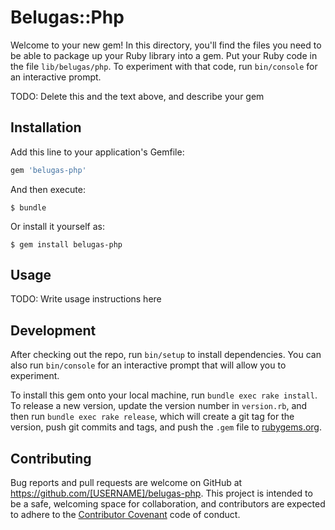 # Belugas::Php

Welcome to your new gem! In this directory, you'll find the files you need to be able to package up your Ruby library into a gem. Put your Ruby code in the file `lib/belugas/php`. To experiment with that code, run `bin/console` for an interactive prompt.

TODO: Delete this and the text above, and describe your gem

## Installation

Add this line to your application's Gemfile:

```ruby
gem 'belugas-php'
```

And then execute:

    $ bundle

Or install it yourself as:

    $ gem install belugas-php

## Usage

TODO: Write usage instructions here

## Development

After checking out the repo, run `bin/setup` to install dependencies. You can also run `bin/console` for an interactive prompt that will allow you to experiment.

To install this gem onto your local machine, run `bundle exec rake install`. To release a new version, update the version number in `version.rb`, and then run `bundle exec rake release`, which will create a git tag for the version, push git commits and tags, and push the `.gem` file to [rubygems.org](https://rubygems.org).

## Contributing

Bug reports and pull requests are welcome on GitHub at https://github.com/[USERNAME]/belugas-php. This project is intended to be a safe, welcoming space for collaboration, and contributors are expected to adhere to the [Contributor Covenant](http://contributor-covenant.org) code of conduct.

